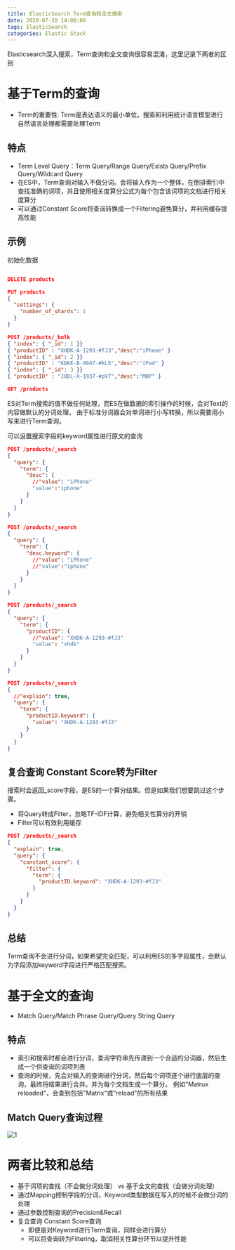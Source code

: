 ```yaml
---
title: ElasticSearch Term查询和全文搜索
date: 2020-07-30 14:00:00
tags: ElasticSearch
categories: Elastic Stack
---
```


Elasticsearch深入搜索，Term查询和全文查询很容易混淆，这里记录下两者的区别
<!-- more -->

# 基于Term的查询
- Term的重要性: Term是表达语义的最小单位。搜索和利用统计语言模型进行自然语言处理都需要处理Term
## 特点
- Term Level Query：Term Query/Range Query/Exists Query/Prefix Query/Wildcard Query
- 在ES中，Term查询对输入不做分词。会将输入作为一个整体，在倒排索引中查找准确的词项，并且使用相关度算分公式为每个包含该词项的文档进行相关度算分
- 可以通过Constant Score将查询转换成一个Filtering避免算分，并利用缓存提高性能

## 示例
初始化数据
``` json

DELETE products

PUT products
{
  "settings": {
    "number_of_shards": 1
  }
}

POST /products/_bulk
{ "index": { "_id": 1 }}
{ "productID" : "XHDK-A-1293-#fJ3","desc":"iPhone" }
{ "index": { "_id": 2 }}
{ "productID" : "KDKE-B-9947-#kL5","desc":"iPad" }
{ "index": { "_id": 3 }}
{ "productID" : "JODL-X-1937-#pV7","desc":"MBP" }

GET /products
```

ES对Term搜索的值不做任何处理，而ES在做数据的索引操作的时候，会对Text的内容做默认的分词处理，
由于标准分词器会对单词进行小写转换，所以需要用小写来进行Term查询。

可以设置搜索字段的keyword属性进行原文的查询
``` json
POST /products/_search
{
  "query": {
    "term": {
      "desc": {
        //"value": "iPhone"
        "value":"iphone"
      }
    }
  }
}

POST /products/_search
{
  "query": {
    "term": {
      "desc.keyword": {
        //"value": "iPhone"
        //"value":"iphone"
      }
    }
  }
}

POST /products/_search
{
  "query": {
    "term": {
      "productID": {
        //"value": "XHDK-A-1293-#fJ3"
        "value": "xhdk"
      }
    }
  }
}

POST /products/_search
{
  //"explain": true,
  "query": {
    "term": {
      "productID.keyword": {
        "value": "XHDK-A-1293-#fJ3"
      }
    }
  }
}
```

## 复合查询 Constant Score转为Filter
搜索时会返回_score字段，是ES的一个算分结果。但是如果我们想要跳过这个步骤。

- 将Query转成Filter，忽略TF-IDF计算，避免相关性算分的开销
- Filter可以有效利用缓存

``` json
POST /products/_search
{
  "explain": true,
  "query": {
    "constant_score": {
      "filter": {
        "term": {
          "productID.keyword": "XHDK-A-1293-#fJ3"
        }
      }
    }
  }
}
```
## 总结
Term查询不会进行分词，如果希望完全匹配，可以利用ES的多字段属性，会默认为字段添加keyword字段进行严格匹配搜索。

# 基于全文的查询
- Match Query/Match Phrase Query/Query String Query
## 特点
- 索引和搜索时都会进行分词，查询字符串先传递到一个合适的分词器，然后生成一个供查询的词项列表
- 查询的时候，先会对输入的查询进行分词，然后每个词项逐个进行底层的查询，最终将结果进行合并。并为每个文档生成一个算分。
例如"Matrux reloaded"，会查到包括"Matrix"或"reload"的所有结果

## Match Query查询过程
![1](/image/ElasticSearch/match_query.png)

# 两者比较和总结
- 基于词项的查找（不会做分词处理） vs 基于全文的查找（会做分词处理）
- 通过Mapping控制字段的分词，Keyword类型数据在写入的时候不会做分词的处理
- 通过参数控制查询的Precision&Recall
- 复合查询 Constant Score查询
  - 即便是对Keyword进行Term查询，同样会进行算分
  - 可以将查询转为Filtering，取消相关性算分环节以提升性能
